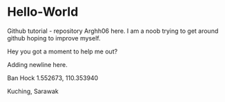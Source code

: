 # Hello-World
Github tutorial - repository
Arghh06 here. I am a noob trying to get around github hoping to improve myself.

Hey you got a moment to help me out?

Adding newline here.

Ban Hock  1.552673, 110.353940

Kuching, Sarawak
